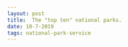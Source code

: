 ```yaml
---
layout: post
title:  The "top ten" national parks.
date: 10-7-2019
tags: national-park-service
---
```


